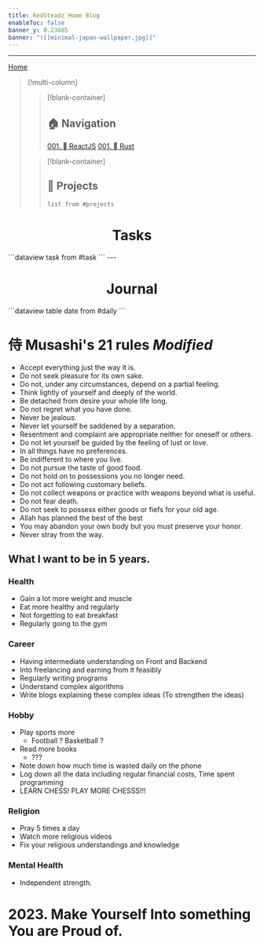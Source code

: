 ```yaml
---
title: RedSteadz Home Blog
enableToc: false
banner_y: 0.23685
banner: "![[minimal-japan-wallpaper.jpg]]"
---
```

---

[Home](_index.md) 
>[!multi-column]
>>[!blank-container]
>>## 🏠  Navigation
>>[001.  ReactJS](notes/3.ReactJS/001.%20%20ReactJS.md)
>>[001.  Rust](notes/4.Rust/001.%20%20Rust.md)
> 
>>[!blank-container]
>>## 🧭 Projects 
>> ```dataview
>> list from #projects 
>>```

<h1 align="center"> Tasks </h2>
```dataview
task from #task 
```
---

<h1 align="center">Journal</h1>
```dataview
table date
from #daily 
```

# 侍 Musashi's 21 rules _Modified_
- Accept everything just the way it is.
- Do not seek pleasure for its own sake.
- Do not, under any circumstances, depend on a partial feeling.
- Think lightly of yourself and deeply of the world.
- Be detached from desire your whole life long.
- Do not regret what you have done.
- Never be jealous.
- Never let yourself be saddened by a separation.
- Resentment and complaint are appropriate neither for oneself or others.
- Do not let yourself be guided by the feeling of lust or love.
- In all things have no preferences.
- Be indifferent to where you live.
- Do not pursue the taste of good food.
- Do not hold on to possessions you no longer need.
- Do not act following customary beliefs.
- Do not collect weapons or practice with weapons beyond what is useful.
- Do not fear death.
- Do not seek to possess either goods or fiefs for your old age.
- Allah has planned the best of the best
- You may abandon your own body but you must preserve your honor.
- Never stray from the way.

## What I want to be in 5 years.
### Health
- Gain a lot more weight and muscle
- Eat more healthy and regularly
- Not forgetting to eat breakfast
- Regularly going to the gym 
### Career
- Having intermediate understanding on Front and Backend
- Into freelancing and earning from it feasibly
- Regularly writing programs
-  Understand complex algorithms
- Write blogs explaining these complex ideas (To strengthen the ideas)
### Hobby
- Play sports more
	- Football ? Basketball ?
- Read more books
	- ???
- Note down how much time is wasted daily on the phone
- Log down all the data including regular financial costs, Time spent programming
- LEARN CHESS! PLAY MORE CHESSS!!!
### Religion
- Pray 5 times a day
- Watch more religious videos 
- Fix your religious understandings and knowledge
### Mental Health
- Independent strength.

# 2023. Make Yourself Into something You are Proud of.
